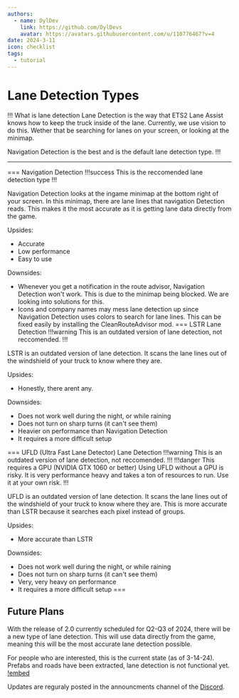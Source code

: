 ```yaml
---
authors: 
  - name: DylDev
    link: https://github.com/DylDevs
    avatar: https://avatars.githubusercontent.com/u/110776467?v=4
date: 2024-3-11
icon: checklist
tags: 
  - tutorial
---
```

# Lane Detection Types

!!! What is lane detection
Lane Detection is the way that ETS2 Lane Assist knows how to keep the truck inside of the lane. Currently, we use vision to do this. Wether that be searching for lanes on your screen, or looking at the minimap.

Navigation Detection is the best and is the default lane detection type.
!!!

<hr></hr>

=== Navigation Detection
!!!success This is the reccomended lane detection type
!!!

Navigation Detection looks at the ingame minimap at the bottom right of your screen. In this minimap, there are lane lines that navigation Detection reads. This makes it the most accurate as it is getting lane data directly from the game.

Upsides:
- Accurate
- Low performance
- Easy to use

Downsides:
- Whenever you get a notification in the route advisor, Navigation Detection won't work. This is due to the minimap being blocked. We are looking into solutions for this.
- Icons and company names may mess lane detection up since Navigation Detection uses colors to search for lane lines. This can be fixed easily by installing the CleanRouteAdvisor mod.
=== LSTR Lane Detection
!!!warning This is an outdated version of lane detection, not reccomended.
!!!

LSTR is an outdated version of lane detection. It scans the lane lines out of the windshield of your truck to know where they are.

Upsides:
- Honestly, there arent any.

Downsides:
- Does not work well during the night, or while raining
- Does not turn on sharp turns (it can't see them)
- Heavier on performance than Navigation Detection
- It requires a more difficult setup

=== UFLD (Ultra Fast Lane Detector) Lane Detection
!!!warning This is an outdated version of lane detection, not reccomended.
!!!
!!!danger This requires a GPU (NVIDIA GTX 1060 or better)
Using UFLD without a GPU is risky. It is very performance heavy and takes a ton of resources to run. Use it at your own risk.
!!!

UFLD is an outdated version of lane detection. It scans the lane lines out of the windshield of your truck to know where they are. This is more accurate than LSTR because it searches each pixel instead of groups.

Upsides:
- More accurate than LSTR

Downsides:
- Does not work well during the night, or while raining
- Does not turn on sharp turns (it can't see them)
- Very, very heavy on performance
- It requires a more difficult setup
===

## Future Plans
With the release of 2.0 currently scheduled for Q2-Q3 of 2024, there will be a new type of lane detection. This will use data directly from the game, meaning this will be the most accurate lane detection possible.

For people who are interested, this is the current state (as of 3-14-24). Prefabs and roads have been extracted, lane detection is not functional yet.
[!embed](https://youtu.be/nOb0cKb9iC0)

Updates are reguraly posted in the announcments channel of the [Discord](https://discord.com/channels/1120719484982939790/1120721331558817792). 